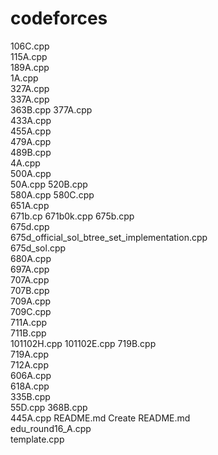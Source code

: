 # codeforces

106C.cpp	
115A.cpp	
189A.cpp	
1A.cpp	
327A.cpp	
337A.cpp	
363B.cpp
377A.cpp	
433A.cpp	
455A.cpp	
479A.cpp	
489B.cpp	
4A.cpp	
500A.cpp	
50A.cpp	
520B.cpp	
580A.cpp
580C.cpp	
651A.cpp	
671b.cp
671b0k.cpp
675b.cpp	
675d.cpp	
675d_official_sol_btree_set_implementation.cpp	
675d_sol.cpp	
680A.cpp	
697A.cpp	
707A.cpp	
707B.cpp	
709A.cpp	
709C.cpp	
711A.cpp	
711B.cpp	
101102H.cpp	
101102E.cpp	
719B.cpp	
719A.cpp	
712A.cpp	
606A.cpp	
618A.cpp	
335B.cpp	
55D.cpp	
368B.cpp	
445A.cpp
README.md	Create README.md	
edu_round16_A.cpp	
template.cpp
